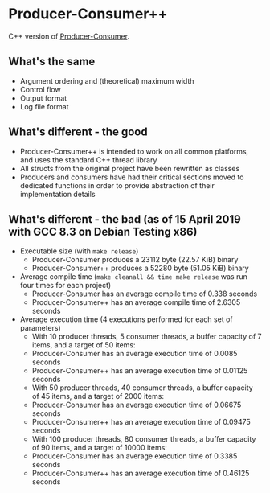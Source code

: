 Producer-Consumer++
======
C++ version of [Producer-Consumer](https://github.com/PierceGriffiths/Producer-Consumer/).

## What's the same
* Argument ordering and (theoretical) maximum width
* Control flow
* Output format
* Log file format

## What's different - the good
* Producer-Consumer++ is intended to work on all common platforms, and uses the standard C++ thread library
* All structs from the original project have been rewritten as classes
* Producers and consumers have had their critical sections moved to dedicated functions in order to provide abstraction of their implementation details

## What's different - the bad (as of 15 April 2019 with GCC 8.3 on Debian Testing x86)
* Executable size (with `make release`)
    * Producer-Consumer produces a 23112 byte (22.57 KiB) binary
    * Producer-Consumer++ produces a 52280 byte (51.05 KiB) binary
* Average compile time (`make cleanall && time make release` was run four times for each project)
    * Producer-Consumer has an average compile time of 0.338 seconds
    * Producer-Consumer++ has an average compile time of 2.6305 seconds
* Average execution time (4 executions performed for each set of parameters)
    * With 10 producer threads, 5 consumer threads, a buffer capacity of 7 items, and a target of 50 items:
	* Producer-Consumer has an average execution time of 0.0085 seconds
	* Producer-Consumer++ has an average execution time of 0.01125 seconds
    * With 50 producer threads, 40 consumer threads, a buffer capacity of 45 items, and a target of 2000 items:
	* Producer-Consumer has an average execution time of 0.06675 seconds
	* Producer-Consumer++ has an average execution time of 0.09475 seconds
    * With 100 producer threads, 80 consumer threads, a buffer capacity of 90 items, and a target of 10000 items:
	* Producer-Consumer has an average execution time of 0.3385 seconds
	* Producer-Consumer++ has an average execution time of 0.46125 seconds

